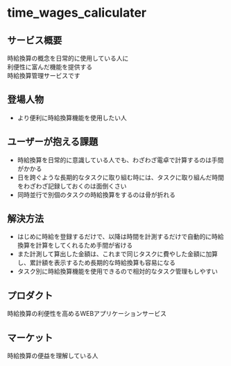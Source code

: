 # time_wages_caliculater

## サービス概要
時給換算の概念を日常的に使用している人に  
利便性に富んだ機能を提供する  
時給換算管理サービスです

## 登場人物
* より便利に時給換算機能を使用したい人

## ユーザーが抱える課題
* 時給換算を日常的に意識している人でも、わざわざ電卓で計算するのは手間がかかる
* 日を跨ぐような長期的なタスクに取り組む時には、タスクに取り組んだ時間をわざわざ記録しておくのは面倒くさい
* 同時並行で別個のタスクの時給換算をするのは骨が折れる

## 解決方法
* はじめに時給を登録するだけで、以降は時間を計測するだけで自動的に時給換算を計算をしてくれるため手間が省ける
* また計測して算出した金額は、これまで同じタスクに費やした金額に加算し、累計額を表示するため長期的な時給換算も容易になる
* タスク別に時給換算機能を使用できるので相対的なタスク管理もしやすい

## プロダクト
時給換算の利便性を高めるWEBアプリケーションサービス

## マーケット
時給換算の便益を理解している人